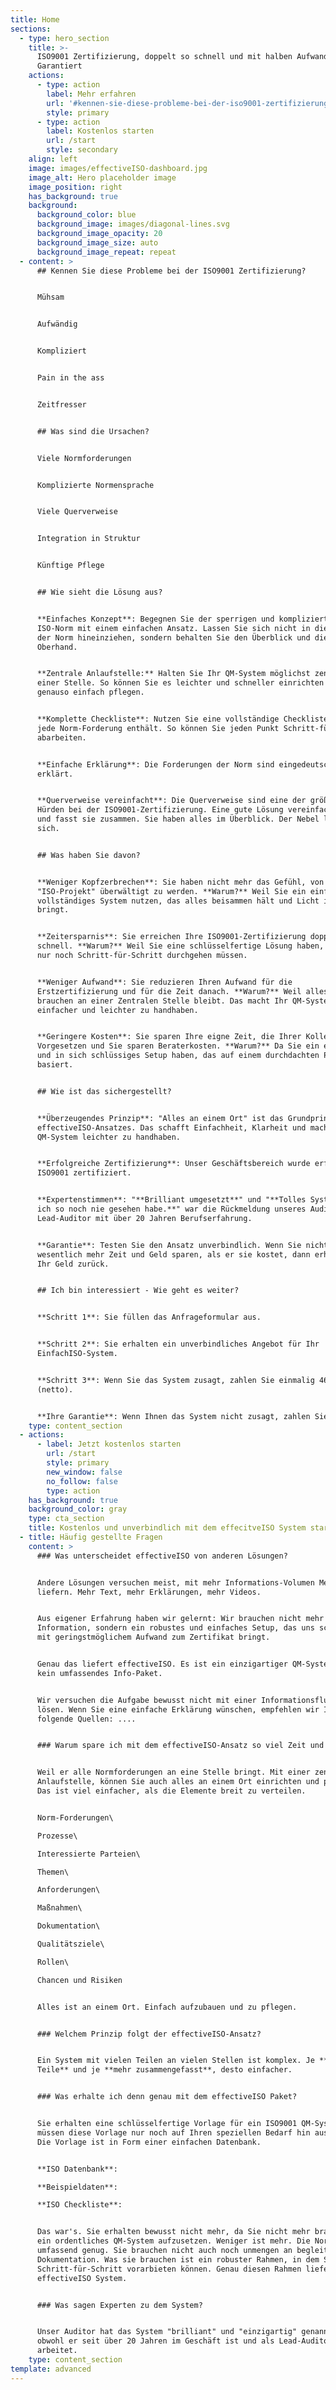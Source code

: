 ```yaml
---
title: Home
sections:
  - type: hero_section
    title: >-
      ISO9001 Zertifizierung, doppelt so schnell und mit halben Aufwand -
      Garantiert
    actions:
      - type: action
        label: Mehr erfahren
        url: '#kennen-sie-diese-probleme-bei-der-iso9001-zertifizierung'
        style: primary
      - type: action
        label: Kostenlos starten
        url: /start
        style: secondary
    align: left
    image: images/effectiveISO-dashboard.jpg
    image_alt: Hero placeholder image
    image_position: right
    has_background: true
    background:
      background_color: blue
      background_image: images/diagonal-lines.svg
      background_image_opacity: 20
      background_image_size: auto
      background_image_repeat: repeat
  - content: >
      ## Kennen Sie diese Probleme bei der ISO9001 Zertifizierung?


      Mühsam


      Aufwändig


      Kompliziert


      Pain in the ass


      Zeitfresser


      ## Was sind die Ursachen?


      Viele Normforderungen


      Komplizierte Normensprache


      Viele Querverweise


      Integration in Struktur


      Künftige Pflege


      ## Wie sieht die Lösung aus?


      **Einfaches Konzept**: Begegnen Sie der sperrigen und komplizierten
      ISO-Norm mit einem einfachen Ansatz. Lassen Sie sich nicht in die Tiefen
      der Norm hineinziehen, sondern behalten Sie den Überblick und die
      Oberhand.


      **Zentrale Anlaufstelle:** Halten Sie Ihr QM-System möglichst zentral an
      einer Stelle. So können Sie es leichter und schneller einrichten und
      genauso einfach pflegen.


      **Komplette Checkliste**: Nutzen Sie eine vollständige Checkliste, die
      jede Norm-Forderung enthält. So können Sie jeden Punkt Schritt-für-Schritt
      abarbeiten.


      **Einfache Erklärung**: Die Forderungen der Norm sind eingedeutscht und
      erklärt.


      **Querverweise vereinfacht**: Die Querverweise sind eine der größten
      Hürden bei der ISO9001-Zertifizierung. Eine gute Lösung vereinfacht sie
      und fasst sie zusammen. Sie haben alles im Überblick. Der Nebel lichtet
      sich.


      ## Was haben Sie davon?


      **Weniger Kopfzerbrechen**: Sie haben nicht mehr das Gefühl, von dem
      "ISO-Projekt" überwältigt zu werden. **Warum?** Weil Sie ein einfaches und
      vollständiges System nutzen, das alles beisammen hält und Licht ins Dunkel
      bringt.


      **Zeitersparnis**: Sie erreichen Ihre ISO9001-Zertifizierung doppelt so
      schnell. **Warum?** Weil Sie eine schlüsselfertige Lösung haben, die Sie
      nur noch Schritt-für-Schritt durchgehen müssen.


      **Weniger Aufwand**: Sie reduzieren Ihren Aufwand für die
      Erstzertifizierung und für die Zeit danach. **Warum?** Weil alles, was Sie
      brauchen an einer Zentralen Stelle bleibt. Das macht Ihr QM-System
      einfacher und leichter zu handhaben.


      **Geringere Kosten**: Sie sparen Ihre eigne Zeit, die Ihrer Kollegen und
      Vorgesetzen und Sie sparen Beraterkosten. **Warum?** Da Sie ein einfaches
      und in sich schlüssiges Setup haben, das auf einem durchdachten Prinzip
      basiert.


      ## Wie ist das sichergestellt?


      **Überzeugendes Prinzip**: "Alles an einem Ort" ist das Grundprinzip des
      effectiveISO-Ansatzes. Das schafft Einfachheit, Klarheit und macht das
      QM-System leichter zu handhaben.


      **Erfolgreiche Zertifizierung**: Unser Geschäftsbereich wurde erfolgreich
      ISO9001 zertifiziert.


      **Expertenstimmen**: "**Brilliant umgesetzt**" und "**Tolles System, das
      ich so noch nie gesehen habe.**" war die Rückmeldung unseres Auditors. Ein
      Lead-Auditor mit über 20 Jahren Berufserfahrung.


      **Garantie**: Testen Sie den Ansatz unverbindlich. Wenn Sie nicht
      wesentlich mehr Zeit und Geld sparen, als er sie kostet, dann erhalten Sie
      Ihr Geld zurück.


      ## Ich bin interessiert - Wie geht es weiter?


      **Schritt 1**: Sie füllen das Anfrageformular aus.


      **Schritt 2**: Sie erhalten ein unverbindliches Angebot für Ihr
      EinfachISO-System.


      **Schritt 3**: Wenn Sie das System zusagt, zahlen Sie einmalig 467,- EUR
      (netto).


      **Ihre Garantie**: Wenn Ihnen das System nicht zusagt, zahlen Sie 0,- EUR.
    type: content_section
  - actions:
      - label: Jetzt kostenlos starten
        url: /start
        style: primary
        new_window: false
        no_follow: false
        type: action
    has_background: true
    background_color: gray
    type: cta_section
    title: Kostenlos und unverbindlich mit dem effecitveISO System starten
  - title: Häufig gestellte Fragen
    content: >
      ### Was unterscheidet effectiveISO von anderen Lösungen?


      Andere Lösungen versuchen meist, mit mehr Informations-Volumen Mehrwert zu
      liefern. Mehr Text, mehr Erklärungen, mehr Videos.


      Aus eigener Erfahrung haben wir gelernt: Wir brauchen nicht mehr
      Information, sondern ein robustes und einfaches Setup, das uns schnell und
      mit geringstmöglichem Aufwand zum Zertifikat bringt.


      Genau das liefert effectiveISO. Es ist ein einzigartiger QM-System-Ansatz,
      kein umfassendes Info-Paket.


      Wir versuchen die Aufgabe bewusst nicht mit einer Informationsflut zu
      lösen. Wenn Sie eine einfache Erklärung wünschen, empfehlen wir Ihnen
      folgende Quellen: ....


      ### Warum spare ich mit dem effectiveISO-Ansatz so viel Zeit und Aufwand?


      Weil er alle Normforderungen an eine Stelle bringt. Mit einer zentralen
      Anlaufstelle, können Sie auch alles an einem Ort einrichten und pflegen.
      Das ist viel einfacher, als die Elemente breit zu verteilen.


      Norm-Forderungen\

      Prozesse\

      Interessierte Parteien\

      Themen\

      Anforderungen\

      Maßnahmen\

      Dokumentation\

      Qualitätsziele\

      Rollen\

      Chancen und Risiken


      Alles ist an einem Ort. Einfach aufzubauen und zu pflegen.


      ### Welchem Prinzip folgt der effectiveISO-Ansatz?


      Ein System mit vielen Teilen an vielen Stellen ist komplex. Je **weniger
      Teile** und je **mehr zusammengefasst**, desto einfacher.


      ### Was erhalte ich denn genau mit dem effectiveISO Paket?


      Sie erhalten eine schlüsselfertige Vorlage für ein ISO9001 QM-System. Sie
      müssen diese Vorlage nur noch auf Ihren speziellen Bedarf hin ausfüllen.
      Die Vorlage ist in Form einer einfachen Datenbank.


      **ISO Datenbank**:  

      **Beispieldaten**:  

      **ISO Checkliste**:


      Das war's. Sie erhalten bewusst nicht mehr, da Sie nicht mehr brauchen, um
      ein ordentliches QM-System aufzusetzen. Weniger ist mehr. Die Norm ist
      umfassend genug. Sie brauchen nicht auch noch unmengen an begleitender
      Dokumentation. Was sie brauchen ist ein robuster Rahmen, in dem Sie sich
      Schritt-für-Schritt vorarbieten können. Genau diesen Rahmen liefert das
      effectiveISO System.


      ### Was sagen Experten zu dem System?


      Unser Auditor hat das System "brilliant" und "einzigartig" genannt. Das,
      obwohl er seit über 20 Jahren im Geschäft ist und als Lead-Auditor
      arbeitet.
    type: content_section
template: advanced
---
```

